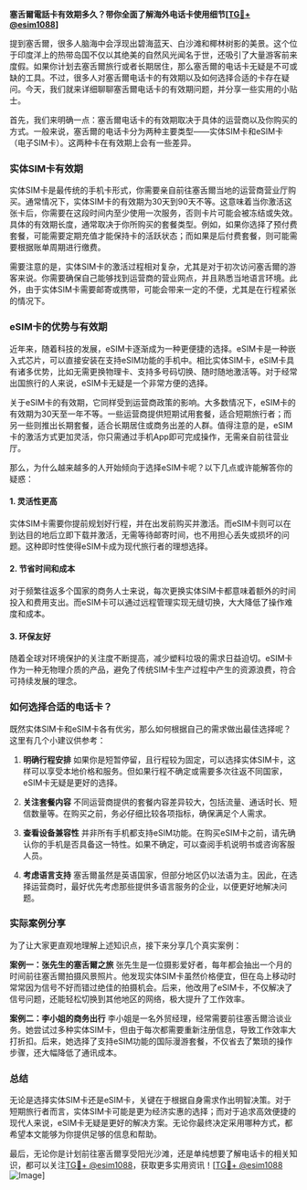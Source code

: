 **塞舌爾電話卡有效期多久？带你全面了解海外电话卡使用细节[[TG💪+ @esim1088](https://t.me/s/esim1088)]**

提到塞舌爾，很多人脑海中会浮现出碧海蓝天、白沙滩和椰林树影的美景。这个位于印度洋上的热带岛国不仅以其绝美的自然风光闻名于世，还吸引了大量游客前来度假。如果你计划去塞舌爾旅行或者长期居住，那么塞舌爾的电话卡无疑是不可或缺的工具。不过，很多人对塞舌爾电话卡的有效期以及如何选择合适的卡存在疑问。今天，我们就来详细聊聊塞舌爾电话卡的有效期问题，并分享一些实用的小贴士。

首先，我们来明确一点：塞舌爾电话卡的有效期取决于具体的运营商以及你购买的方式。一般来说，塞舌爾的电话卡分为两种主要类型——实体SIM卡和eSIM卡（电子SIM卡）。这两种卡在有效期上会有一些差异。

### 实体SIM卡有效期

实体SIM卡是最传统的手机卡形式，你需要亲自前往塞舌爾当地的运营商营业厅购买。通常情况下，实体SIM卡的有效期为30天到90天不等。这意味着当你激活这张卡后，你需要在这段时间内至少使用一次服务，否则卡片可能会被冻结或失效。具体的有效期长度，通常取决于你所购买的套餐类型。例如，如果你选择了预付费套餐，可能需要定期充值才能保持卡的活跃状态；而如果是后付费套餐，则可能需要根据账单周期进行缴费。

需要注意的是，实体SIM卡的激活过程相对复杂，尤其是对于初次访问塞舌爾的游客来说。你需要确保自己能够找到运营商的营业网点，并且熟悉当地语言环境。此外，由于实体SIM卡需要邮寄或携带，可能会带来一定的不便，尤其是在行程紧张的情况下。

### eSIM卡的优势与有效期

近年来，随着科技的发展，eSIM卡逐渐成为一种更便捷的选择。eSIM卡是一种嵌入式芯片，可以直接安装在支持eSIM功能的手机中。相比实体SIM卡，eSIM卡具有诸多优势，比如无需更换物理卡、支持多号码切换、随时随地激活等。对于经常出国旅行的人来说，eSIM卡无疑是一个非常方便的选择。

关于eSIM卡的有效期，它同样受到运营商政策的影响。大多数情况下，eSIM卡的有效期为30天至一年不等。一些运营商提供短期试用套餐，适合短期旅行者；而另一些则推出长期套餐，适合长期居住或商务出差的人群。值得注意的是，eSIM卡的激活方式更加灵活，你只需通过手机App即可完成操作，无需亲自前往营业厅。

那么，为什么越来越多的人开始倾向于选择eSIM卡呢？以下几点或许能解答你的疑惑：

#### 1. **灵活性更高**
   实体SIM卡需要你提前规划好行程，并在出发前购买并激活。而eSIM卡则可以在到达目的地后立即下载并激活，无需等待邮寄时间，也不用担心丢失或损坏的问题。这种即时性使得eSIM卡成为现代旅行者的理想选择。

#### 2. **节省时间和成本**
   对于频繁往返多个国家的商务人士来说，每次更换实体SIM卡都意味着额外的时间投入和费用支出。而eSIM卡可以通过远程管理实现无缝切换，大大降低了操作难度和成本。

#### 3. **环保友好**
   随着全球对环境保护的关注度不断提高，减少塑料垃圾的需求日益迫切。eSIM卡作为一种无物理介质的产品，避免了传统SIM卡生产过程中产生的资源浪费，符合可持续发展的理念。

### 如何选择合适的电话卡？

既然实体SIM卡和eSIM卡各有优劣，那么如何根据自己的需求做出最佳选择呢？这里有几个小建议供参考：

1. **明确行程安排**
   如果你是短暂停留，且行程较为固定，可以选择实体SIM卡，这样可以享受本地价格和服务。但如果行程不确定或需要多次往返不同国家，eSIM卡无疑是更好的选择。

2. **关注套餐内容**
   不同运营商提供的套餐内容差异较大，包括流量、通话时长、短信数量等。在购买之前，务必仔细比较各项指标，确保满足个人需求。

3. **查看设备兼容性**
   并非所有手机都支持eSIM功能。在购买eSIM卡之前，请先确认你的手机是否具备这一特性。如果不确定，可以查阅手机说明书或咨询客服人员。

4. **考虑语言支持**
   塞舌爾虽然是英语国家，但部分地区仍以法语为主。因此，在选择运营商时，最好优先考虑那些提供多语言服务的企业，以便更好地解决问题。

### 实际案例分享

为了让大家更直观地理解上述知识点，接下来分享几个真实案例：

**案例一：张先生的塞舌爾之旅**
张先生是一位摄影爱好者，每年都会抽出一个月的时间前往塞舌爾拍摄风景照片。他发现实体SIM卡虽然价格便宜，但在岛上移动时常常因为信号不好而错过绝佳的拍摄机会。后来，他改用了eSIM卡，不仅解决了信号问题，还能轻松切换到其他地区的网络，极大提升了工作效率。

**案例二：李小姐的商务出行**
李小姐是一名外贸经理，经常需要前往塞舌爾洽谈业务。她尝试过多种实体SIM卡，但由于每次都需要重新注册信息，导致工作效率大打折扣。后来，她选择了支持eSIM功能的国际漫游套餐，不仅省去了繁琐的操作步骤，还大幅降低了通讯成本。

### 总结

无论是选择实体SIM卡还是eSIM卡，关键在于根据自身需求作出明智决策。对于短期旅行者而言，实体SIM卡可能是更为经济实惠的选择；而对于追求高效便捷的现代人来说，eSIM卡无疑是更好的解决方案。无论你最终决定采用哪种方式，都希望本文能够为你提供足够的信息和帮助。

最后，无论你是计划前往塞舌爾享受阳光沙滩，还是单纯想要了解电话卡的相关知识，都可以关注[TG💪+ @esim1088](https://t.me/s/esim1088)，获取更多实用资讯！[[TG💪+ @esim1088](https://t.me/s/esim1088) ![Image](https://i.postimg.cc/4NQfJmqS/Snipaste-2025-05-13-00-14-12.png)]